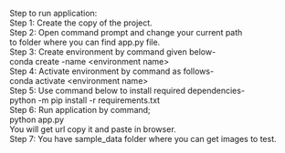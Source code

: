 Step to run application:<br>
Step 1: Create the copy of the project.<br>
Step 2: Open command prompt and change your current path<br>
to folder where you can find app.py file.<br>
Step 3: Create environment by command given below-<br>
conda create -name &lt;environment name&gt;<br>
Step 4: Activate environment by command as follows-<br>
conda activate &lt;environment name&gt;<br>
Step 5: Use command below to install required dependencies-<br>
python -m pip install -r requirements.txt<br>
Step 6: Run application by command;<br>
python app.py<br>
You will get url copy it and paste in browser.<br>
Step 7: You have sample_data folder where you can get images to test.</p>
